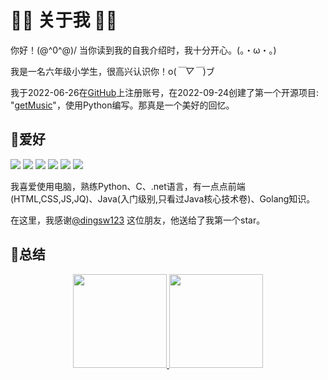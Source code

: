# 🎊🎇 关于我 🎉🎆

你好！\(@^0^@)/ 当你读到我的自我介绍时，我十分开心。(。・ω・。)    

我是一名六年级小学生，很高兴认识你！o(*￣▽￣*)ブ    

我于2022-06-26在[GitHub](https://www.github.com)上注册账号，在2022-09-24创建了第一个开源项目: "[getMusic](https://www.github.com/liyupian/getMusic)"，使用Python编写。那真是一个美好的回忆。  

## 🎀爱好

[![](https://img.shields.io/badge/Computer-gray?logo=baidu)](https://www.baidu.com/s?wd=电脑)
[![](https://img.shields.io/badge/Python-green?logo=baidu)](https://www.baidu.com/s?wd=Python)
[![](https://img.shields.io/badge/Java-red?logo=baidu)](https://www.baidu.com/s?wd=Java)
[![](https://img.shields.io/badge/C-purple?logo=baidu)](https://www.baidu.com/s?wd=C)
[![](https://img.shields.io/badge/.net-blue?logo=baidu)](https://www.baidu.com/s?wd=.net)
[![](https://img.shields.io/badge/Golang-orange?logo=baidu)](https://www.baidu.com/s?wd=Golang)

我喜爱使用电脑，熟练Python、C、.net语言，有一点点前端(HTML,CSS,JS,JQ)、Java(入门级别,只看过Java核心技术卷)、Golang知识。  

在这里，我感谢[@dingsw123](https://www.github.com/dingsw123) 这位朋友，他送给了我第一个star。

## 🎉总结

<div align="center">
<a href="https://github.com/liyupian">
<img src="https://github-readme-stats.vercel.app/api?username=liyupian&locale=cn&show_icons=true&bg_color=ffffff&hide_title=true" height=150>
<img src="https://github-readme-stats.vercel.app/api/top-langs/?username=liyupian&layout=compact&locale=cn&bg_color=ffffff&hide_title=true" height=150>
</a>
</div>
